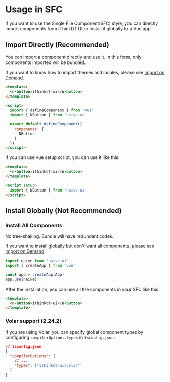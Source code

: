 <!--anchor:on-->

# Usage in SFC

If you want to use the Single File Component(SFC) style, you can directly import components from iThinkDT UI or install it globally to a Vue app.

## Import Directly (Recommended)

You can import a component directly and use it. In this form, only components imported will be bundled.

If you want to know how to import themes and locales, please see [Import on Demand](import-on-demand).

```html
<template>
  <n-button>ithinkdt-ui</n-button>
</template>

<script>
  import { defineComponent } from 'vue'
  import { NButton } from 'naive-ui'

  export default defineComponent({
    components: {
      NButton
    }
  })
</script>
```

If you can use vue setup script, you can use it like this.

```html
<template>
  <n-button>ithinkdt-ui</n-button>
</template>

<script setup>
  import { NButton } from 'naive-ui'
</script>
```

## Install Globally (Not Recommended)

### Install All Components

No tree-shaking. Bundle will have redundant codes.

If you want to install globally but don't want all components, please see [Import on Demand](import-on-demand).

```js
import naive from 'naive-ui'
import { createApp } from 'vue'

const app = createApp(App)
app.use(naive)
```

After the installation, you can use all the components in your SFC like this.

```html
<template>
  <n-button>ithinkdt-ui</n-button>
</template>
```

### Volar support (2.24.2)

If you are using Volar, you can specify global component types by configuring `compilerOptions.types` in `tsconfig.json`.

```json
// tsconfig.json
{
  "compilerOptions": {
    // ...
    "types": ["ithinkdt-ui/volar"]
  }
}
```
